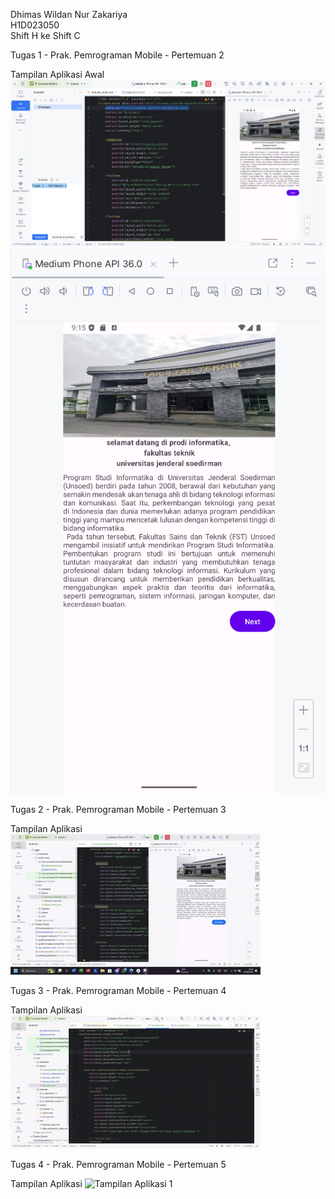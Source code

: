 Dhimas Wildan Nur Zakariya <br>
H1D023050 <br>
Shift H ke Shift C <br>

Tugas 1 - Prak. Pemrograman Mobile - Pertemuan 2

Tampilan Aplikasi Awal
![Screenshot Aplikasi 1](BerkasScreenshots/gambar1.png)
![Screenshot Aplikasi 2](BerkasScreenshots/gambar2.png)

Tugas 2 - Prak. Pemrograman Mobile - Pertemuan 3

Tampilan Aplikasi 
![Tampilan Aplikasi 1](BerkasScreenshots/video1.gif)

Tugas 3 - Prak. Pemrograman Mobile - Pertemuan 4

Tampilan Aplikasi 
![Tampilan Aplikasi 1](BerkasScreenshots/video2.gif)

Tugas 4 - Prak. Pemrograman Mobile - Pertemuan 5

Tampilan Aplikasi 
![Tampilan Aplikasi 1](BerkasScreenshots/video3.gif)

